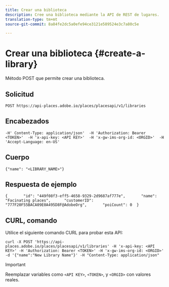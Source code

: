 ```yaml
---
title: Crear una biblioteca
description: Cree una biblioteca mediante la API de REST de lugares.
translation-type: tm+mt
source-git-commit: 8a84fe2dc5a0efe94ce3121e589524e3c7a80c5e

---
```



# Crear una biblioteca {#create-a-library}

Método POST que permite crear una biblioteca.

## Solicitud

```text
POST https://api-places.adobe.io/places/placesapi/v1/libraries
```

## Encabezados

```text
-H' Content-Type: application/json'  -H 'Authorization: Bearer <TOKEN>'  -H 'x-api-key: <API KEY>'  -H 'x-gw-ims-org-id: <ORGID>'  -H 'Accept-Language: en-US'
```

## Cuerpo

```text
{"name": "<LIBRARY_NAME>"}
```

## Respuesta de ejemplo

```text
{       "id": "449f08f3-eff5-4658-9329-2d9687af777e",       "name": "Facinating places",      "customerID": "777F20F55BACA09E0A495D8F@AdobeOrg",       "poiCount": 0  }
```

## CURL, comando

Utilice el siguiente comando CURL para probar esta API:

```text
curl -X POST 'https://api-places.adobe.io/places/placesapi/v1/libraries' -H 'x-api-key: <API KEY>' -H 'Authorization: Bearer <TOKEN>' -H 'x-gw-ims-org-id: <ORGID>' -d '{"name":"New Library Name"}' -H "Content-Type: application/json"
```

>[!IMPORTANT]
>
>Reemplazar variables como `<API KEY>`, `<TOKEN>`, y `<ORGID>` con valores reales.


